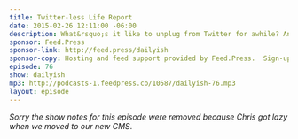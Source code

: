 ```yaml
---
title: Twitter-less Life Report
date: 2015-02-26 12:11:00 -06:00
description: What&rsquo;s it like to unplug from Twitter for awhile? And where do all my thoughts go that would otherwise have gone out via tweets?
sponsor: Feed.Press
sponsor-link: http://feed.press/dailyish
sponsor-copy: Hosting and feed support provided by Feed.Press.  Sign-up today and try FeedPress on a 14 day trial (no contracts or commitments). Use promo code "dailyish" during checkout to get 10% off your first year.
episode: 76
show: dailyish
mp3: http://podcasts-1.feedpress.co/10587/dailyish-76.mp3
layout: episode
---
```


<em>Sorry the show notes for this episode were removed because Chris got lazy when we moved to our new CMS</em>.
